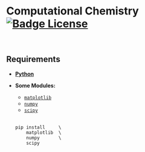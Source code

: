 
# Computational Chemistry   [![Badge License]][License]

<br>

## Requirements

-   **[Python]**

-   **Some Modules:**
 
    - [`matplotlib`]
    - [`numpy`]
    - [`scipy`]
  
    <br>
  
    ```Shell
    pip install     \
        matplotlib  \
        numpy       \
        scipy
    ```

<br>


<!----------------------------------------------------------------------------->

[`matplotlib`]: https://pypi.org/project/matplotlib/
[`numpy`]: https://pypi.org/project/numpy/
[`scipy`]: https://pypi.org/project/scipy/
[Python]: https://www.python.org/downloads/

[License]: #


<!---------------------------------[ Badges ]---------------------------------->

[Badge License]: https://img.shields.io/badge/License-Unknown-6c6c6c?style=for-the-badge&labelColor=lightgray
